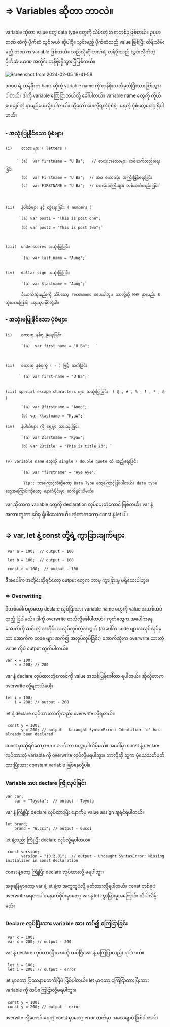 # => Variables ဆိုတာ ဘာလဲ။

   variable ဆိုတာ value တွေ data type တွေကို သိမ်းတဲ့ အရာတစ်ခုဖြစ်တယ်။ ဉပမာ ဘဏ် ထဲကို ပိုက်ဆံ သွင်းမယ် ဆိုပါစို့။ သွင်းမည့် ပိုက်ဆံသည် value ဖြစ်ပြီး  ထိန်းသိမ်းမည့် ဘဏ် က variable ဖြစ်တယ်။  သည်လိုဆို ဘဏ်ရဲ့ တန်ဖိုးသည် သွင်းလိုက်တဲ့ ပိုက်ဆံပမာဏ အတိုင်း တန်ဖိုးရှိသွားပြီဖြစ်တယ်။  
   
   
   ![Screenshot from 2024-02-05 18-41-58](https://github.com/hsumyatm7308/Javascript-notes/assets/107622230/a046e1e5-c57b-486f-ba3a-c8a5feaaffbd)

   
   
   
   
  ၁၀၀၀ ရဲ့ တန်ဖိုးက bank ဆိုတဲ့ variable name ကို တန်ဖိုးသတ်မှတ်ပြီးသားဖြစ်သွားပါတယ်။ ဒါကို variable ကြေငြာတယ်လို့ ခေါ်ပါတယ်။ variable name တွေကို ကိုယ်ပေးချင်တဲ့ နာမည်ပေးလို့ရပါတယ်။ သို့သော် ပေးလို့ရတဲ့ပုံစံနဲ့ ၊ မရတဲ့ ပုံစံတွေတော့ ရှိပါတယ်။ 

      
 ### -  အသုံးပြုနိုင်သော ပုံစံများ 
  
    (i)    စာသားများ ( letters )  
    
         ` (a)  var firstname = "U Ba";   // စာလုံးအသေးများ တစ်ဆက်တည်းရေးခြင်း
           (b)  var Firstname = "U Ba";  // အစ စကားလုံး အကြီးဖြင့်ရေးခြင်း
           (c)  var FIRSTNAME = "U Ba";  // စားလုံးအကြီးများ တစ်ဆက်တည်းခြင်း`
    
    
    
    (ii)   နံပါတ်များ နှင့် တွဲရေးခြင်း ( numbers )  
         
          `(a) var post1 = "This is post one"; 
           
           (b) var post2 = "This is post two";`
    
    
    
    (iii)  underscores အသုံးပြုခြင်း 
           
           `(a) var last_name = "Aung";`
           
    
    (iv)   dollar sign အသုံးပြုခြင်း 
    
           `(a) var $lastname = "Aung";`
           
           ဒီနောက်ဆုံးနည်းကို သိပ်တော့ recommend မပေးပါဘူး။ ဘာလို့ဆို PHP မှာလည်း $ သုံးတာကြောင့် ရောသွားနိုင်လို့ပါ။ 
    
    
          
 ### -  အသုံးမပြုနိုင်သော ပုံစံများ 
   
    (i)    စကားစု နှစ်စု ခွဲရေးခြင်း  
    
           `(a)  var first name = "U Ba";   `
    
    
    
    (ii)   စကားစု နှစ်စုကို ( - ) ဖြင့် ဆက်ခြင်း
         
          ` (a) var first-name = "U Ba";`
    
    
    (iii) special escape characters များ အသုံးပြုခြင်း  ( @ , # , % , ! , * , & )
           
           `(a) var @firstname = "Aung";  
           
           (b) var \lastname = "Kyaw";` 
    
    (iv)   နံပါတ်များ ကို ရှေ့မှာ ထားသုံးခြင်း 
    
           `(a) var 2lastname = "Kyaw";
           
           (b) var 23title  = "This is title 23"; `
           
           
    (v) variable name တွေကို single / double quote ထဲ ထည့်ရေးခြင်း
       
           `(a) var "firstname" = "Aye Aye";`
       
            Tip:: ဘာကြောင့်လဲဆိုတော့ Data Type တွေကြောင့်ဖြစ်ပါတယ်။ data type တွေအကြောင်းကိုတော့ နောက်ပိုင်းမှာ ဆက်ရှင်းပါမယ်။ 
      
      
      
      
   
   var ဆိုတာက variable တွေကို declaration လုပ်ပေးတဲ့ကောင် ဖြစ်တယ်။ var နဲ့အလားတူတာ နှစ်ခု ရှိပါသေးတယ်။ အဲ့တာကတော့  const  နဲ့  let  ပါ။ 
   
   
## => var, let နဲ့ const တို့ရဲ့ ကွာခြားချက်များ 

 
     var a = 100;  // output - 100 
    
     let b = 100;  // output - 100
     
     const c = 100;  // output - 100
     
     
  ဒီအပေါ်က အတိုင်းဆိုရင်တော့ output တွေက ဘာမှ ကွာခြားမှု မရှိသေးပါဘူး။


### => Overwriting
  
  ဒီတစ်ခေါက်မှာတော့ declare လုပ်ပြီးသား variable name တွေကို value အသစ်ထပ်ထည့် ပြပါမယ်။  ဒါကို overwrite တယ်လို့ခေါ်ပါတယ်။ ကုတ်တွေက အပေါ်ကနေ အောက်ကို ဆင်းတဲ့ အတိုင်း အလုပ်လုပ်တဲ့အတွက် (အပေါ်က code များအလုပ်လုပ်မှသာ အောက်က code များ ဆက်၍ အလုပ်လုပ်ခြင်း) အောက်ဆုံးက overwrite ထားတဲ့ value ကိုပဲ output ထွက်ပါတယ်။ 

    var x = 100; 
        x = 200; // 200 
        
   var နဲ့ declare လုပ်ထားတဲ့ကောင်ကို value အသစ်ပြန်ခေါ်တာ ရပါတယ်။  ဆိုလိုတာက overwrite လို့ရတယ်ပေါ့။ 

   
    let i = 100;  
        i = 200; // output - 200
     
   let နဲ့ declare လုပ်ထားတာကိုလည်း  overwrite လို့ရတယ်။  

   
     const y = 100;  
           y = 200; // output - Uncaught SyntaxError: Identifier 'c' has already been declared`
       
   const မှာဆိုရင်တော့ error တက်တာ တွေ့ရပါလိမ့်မယ်။ အပေါ်မှာ const နဲ့ declare လုပ်ထားတဲ့ variable ကို overwrite လုပ်လို့မရပါဘူး။ ဘာလို့ဆို သူက ပုံသေသတ်မှတ်ထားပြီးသား constant variable ဖြစ်နေလို့ပါ။ 
    

### Variable အား declare ကြိုလုပ်ခြင်း 

    var car; 
        car = "Toyota";  // output - Toyota

   var နဲ့ ကြိုပြီး declare လုပ်ထားပြီး နောက်မှ value assign ချရင်ရပါတယ်။ 

    let brand;
        brand = "Gucci"; // output - Gucci 

   let နဲ့လည်း ကြိုပြီး declare လုပ်လို့ရပါတယ်။ 

     const version; 
           version = "10.2.01";  // output - Uncaught SyntaxError: Missing initializer in const declaration 

   const နဲ့တော့ ကြိုပြီး declare လုပ်ထားလို့ မရပါဘူး။
    
 အခုချိန်မှာတော့ var နဲ့ let နဲ့က အတူတူပဲလို့ မှတ်ထားလို့ရပါတယ်။  const တစ်ခုပဲ overwrite မရတာပါ။  နောက်ပိုင်းမှာတော့ var နဲ့ let ကွာခြားမှုအကြောင်း သိပါလိမ့်မယ်။
      


### Declare လုပ်ပြီးသား variable အား ထပ်၍ ကြေငြာခြင်း

     var x = 100;
     var x = 200; // output - 200

   var နဲ့ declare လုပ်ထားပြီးသားကို ထပ်ပြီး var နဲ့ ကြေငြာလည်း ရပါတယ်။

     let i = 100;
     let i = 200; // output - error

   let မှာတော့ ပြဿနာစတက်ပြီပဲ ဖြစ်ပါတယ်။ let မှာတော့ ကြေငြာထားပြီးသား variable ကို ထပ်ကြေငြာလို့မရပါဘူး။ 

     const y = 100; 
     const y = 200; // output - error 

   overwite လို့တောင် မရတဲ့ const မှာတော့ error တက်မှာ အသေချာပဲ ဖြစ်ပါတယ်။ 
    
     
    
    
